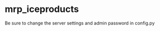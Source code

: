 mrp_iceproducts
===============

Be sure to change the server settings and admin password in config.py
